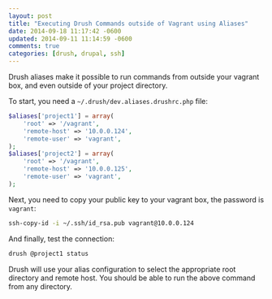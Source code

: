 ```yaml
---
layout: post
title: "Executing Drush Commands outside of Vagrant using Aliases"
date: 2014-09-18 11:17:42 -0600
updated: 2014-09-11 11:14:59 -0600
comments: true
categories: [drush, drupal, ssh]
---
```


Drush aliases make it possible to run commands from outside your
vagrant box, and even outside of your project directory.

To start, you need a `~/.drush/dev.aliases.drushrc.php` file:

```php                                                                         
$aliases['project1'] = array(
	'root' => '/vagrant', 
	'remote-host' => '10.0.0.124', 
	'remote-user' => 'vagrant', 
); 
$aliases['project2'] = array( 
	'root' => '/vagrant', 
	'remote-host' => '10.0.0.125', 
	'remote-user' => 'vagrant', 
);
```

Next, you need to copy your public key to your vagrant box, the password
is `vagrant`:

```bash
ssh-copy-id -i ~/.ssh/id_rsa.pub vagrant@10.0.0.124
```

And finally, test the connection:

```bash
drush @project1 status
```

Drush will use your alias configuration to select the appropriate root directory and remote
host.  You should be able to run the above command from any directory.

